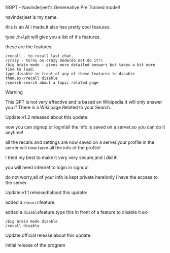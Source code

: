 NGPT - Navinderjeet's Genereative Pre Trained model!

navinderjeet is my name.

this is an AI i made.it also has pretty cool features.

type `/help`it will give you a list of it's features.

these are the features:
```
/recall - to recall last chat.
/crazy - turns on crazy mode(do not do it!)
/big brain mode - gives more detailed answers but takes a bit more time to load.
type disable in front of any of these features to disable them.ex-/recall disable
/search-search about a topic related page
```
> [!WARNING]  
> This GPT is not very effective and is based on Wikipedia.It will only answer you if There is a Wiki page Related to your Search.

Update:v1.2 released!about this update:

now you can signup or login!all the info is saved on a server,so you can do it anytime!

all the recalls and settings are now saved on a server.your profile in the server will now have all the info of the profile!

I tried my best to make it very very secure,and i did it!

you will need internet to login in signup!

do not worry,all of your info is kept private here!only i have the access to the server.

Update:v1.1 released!about this update:

added a `/search`feature.

added a `disable`feature.type this in front of a feature to disable it.ex-
```
/big brain mode disable
/recall disable
```

Update:official release!about this update:

initial release of the program
